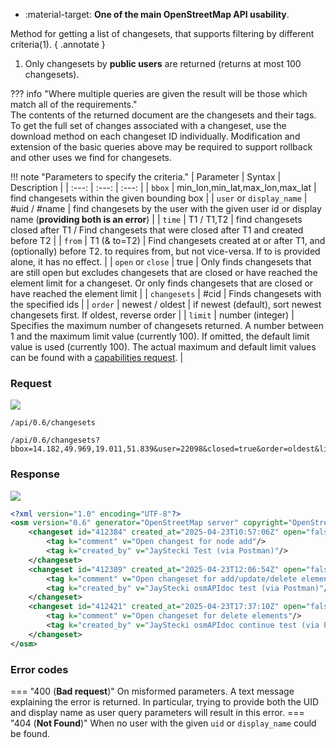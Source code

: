 <div class="grid cards" markdown>

- :material-target: **One of the main OpenStreetMap API usability**.

</div>

Method for getting a list of changesets, that supports filtering by different criteria(1). 
{ .annotate }

1. Only changesets by **public users** are returned (returns at most 100 changesets).

??? info "Where multiple queries are given the result will be those which match all of the requirements."  
    The contents of the returned document are the changesets and their tags. To get the full set of changes associated with a changeset, use the download method on each changeset ID individually. Modification and extension of the basic queries above may be required to support rollback and other uses we find for changesets.

!!! note "Parameters to specify the criteria."
    | Parameter | Syntax | Description |
    | :---: | :---: | :---: |
    | `bbox` | min_lon,min_lat,max_lon,max_lat | find changesets within the given bounding box |
    | `user` or `display_name` | #uid / #name | find changesets by the user with the given user id or display name (**providing both is an error**) |
    | `time` | T1 / T1,T2 | find changesets closed after T1 / Find changesets that were closed after T1 and created before T2 |
    | `from` | T1 (& to=T2) | Find changesets created at or after T1, and (optionally) before T2. to requires from, but not vice-versa. If to is provided alone, it has no effect. |
    | `open` or `close` | true | Only finds changesets that are still open but excludes changesets that are closed or have reached the element limit for a changeset. Or only finds changesets that are closed or have reached the element limit |
    | `changesets` | #cid | Finds changesets with the specified ids |
    | `order` | newest / oldest | if newest (default), sort newest changesets first. If oldest, reverse order |
    | `limit` | number (integer) | Specifies the maximum number of changesets returned. A number between 1 and the maximum limit value (currently 100). If omitted, the default limit value is used (currently 100). The actual maximum and default limit values can be found with a [capabilities request](get_api_capabilities.md). |

### Request

![](https://img.shields.io/badge/GET-green)

```
/api/0.6/changesets
```


```
/api/0.6/changesets?bbox=14.182,49.969,19.011,51.839&user=22098&closed=true&order=oldest&limit=10
```

### Response

![](https://img.shields.io/badge/Response-200%20OK-brightgreen)

``` xml title="changesetSpecified_example.xml" linenums="1" hl_lines="3-13"
<?xml version="1.0" encoding="UTF-8"?>
<osm version="0.6" generator="OpenStreetMap server" copyright="OpenStreetMap and contributors" attribution="http://www.openstreetmap.org/copyright" license="http://opendatacommons.org/licenses/odbl/1-0/">
    <changeset id="412384" created_at="2025-04-23T10:57:06Z" open="false" comments_count="0" changes_count="1" closed_at="2025-04-23T11:51:26Z" min_lat="50.8038794" min_lon="16.2646154" max_lat="50.8038794" max_lon="16.2646154" uid="22098" user="JayStecki">
        <tag k="comment" v="Open changest for node add"/>
        <tag k="created_by" v="JayStecki Test (via Postman)"/>
    </changeset>
    <changeset id="412389" created_at="2025-04-23T12:06:54Z" open="false" comments_count="0" changes_count="9" closed_at="2025-04-23T17:00:37Z" min_lat="50.8038088" min_lon="16.2646154" max_lat="50.8039354" max_lon="16.2648524" uid="22098" user="JayStecki">
        <tag k="comment" v="Open changeset for add/update/delete elements"/>
        <tag k="created_by" v="JayStecki osmAPIdoc test (via Postman)"/>
    </changeset>
    <changeset id="412421" created_at="2025-04-23T17:37:10Z" open="false" comments_count="0" changes_count="7" closed_at="2025-04-23T18:13:07Z" min_lat="50.8038088" min_lon="16.2646154" max_lat="50.8039354" max_lon="16.2648524" uid="22098" user="JayStecki">
        <tag k="comment" v="Open changeset for delete elements"/>
        <tag k="created_by" v="JayStecki osmAPIdoc continue test (via Postman)"/>
    </changeset>
</osm>
```

### Error codes

=== "400 (**Bad request**)"
    On misformed parameters. A text message explaining the error is returned. In particular, trying to provide both the UID and display name as user query parameters will result in this error.
=== "404 (**Not Found**)"
    When no user with the given `uid` or `display_name` could be found.